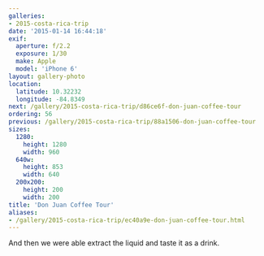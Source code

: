 ```yaml
---
galleries:
- 2015-costa-rica-trip
date: '2015-01-14 16:44:18'
exif:
  aperture: f/2.2
  exposure: 1/30
  make: Apple
  model: 'iPhone 6'
layout: gallery-photo
location:
  latitude: 10.32232
  longitude: -84.8349
next: /gallery/2015-costa-rica-trip/d86ce6f-don-juan-coffee-tour
ordering: 56
previous: /gallery/2015-costa-rica-trip/88a1506-don-juan-coffee-tour
sizes:
  1280:
    height: 1280
    width: 960
  640w:
    height: 853
    width: 640
  200x200:
    height: 200
    width: 200
title: 'Don Juan Coffee Tour'
aliases:
- /gallery/2015-costa-rica-trip/ec40a9e-don-juan-coffee-tour.html
---
```


And then we were able extract the liquid and taste it as a drink.
